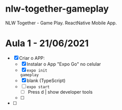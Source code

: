# nlw-together-gameplay
NLW Together - Game Play. ReactNative Mobile App.

# Aula 1 - 21/06/2021
- [x] Criar o APP:
  - [x] Instalar o App "Expo Go" no celular
  - [x] <code>expo init gameplay</code>
  - [x] blank (TypeScript)
  - [ ] <code>expo start</code>
    - [ ] Press d | show developer tools
  - [ ] 
- [ ] 
